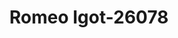 ---
f_zip-code: 20895
f_state-code: MD
title: Romeo Igot-26078
f_phone: 301-962-9282
f_city-only: Kensington
f_address: 10414 Detrick Ave Kensington
f_location-unique-id: '26078'
slug: romeo-igot-26078
updated-on: '2024-05-30T13:46:58.046Z'
created-on: '2024-05-30T13:36:59.803Z'
published-on: '2024-05-30T13:54:32.469Z'
f_city-state: cms/city/kensington-md.md
f_company: cms/company/romeo-igot.md
f_state: cms/state/maryland.md
layout: '[payday-loan].html'
tags: payday-loan
---